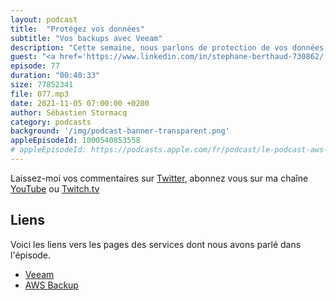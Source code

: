 ```yaml
---
layout: podcast
title:  "Protégez vos données"
subtitle: "Vos backups avec Veeam"
description: "Cette semaine, nous parlons de protection de vos données, avec les solutions de sauvegarde de Veeam qui s'intègrent avec les solutions AWS, telles que Amazon EC2, Amazon S3 ou Amazon EBS. Sauvegarde, redémarrage d'activité, récupération instantanée, migration de vos données sont au menu."
guest: "<a href='https://www.linkedin.com/in/stephane-berthaud-730862/'>Stéphane Berthaud</a>, Directeur Technique, Veeam."
episode: 77
duration: "00:40:33"
size: 77852341
file: 077.mp3
date: 2021-11-05 07:00:00 +0200
author: Sébastien Stormacq
category: podcasts
background: '/img/podcast-banner-transparent.png'
appleEpisodeId: 1000540853558
# appleEpisodeId: https://podcasts.apple.com/fr/podcast/le-podcast-aws-en-français/id1452118442
---
```


Laissez-moi vos commentaires sur [Twitter](https://twitter.com/sebsto), abonnez vous sur ma chaîne [YouTube](https://www.youtube.com/sebsto) ou [Twitch.tv](https://www.twitch.tv/sebAWS)

## Liens

Voici les liens vers les pages des services dont nous avons parlé dans l'épisode.

- [Veeam](https://www.veeam.com)
- [AWS Backup](https://aws.amazon.com/backup-restore/)